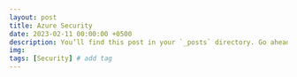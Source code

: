 ```yaml
---
layout: post
title: Azure Security
date: 2023-02-11 00:00:00 +0500
description: You’ll find this post in your `_posts` directory. Go ahead and edit it and re-build the site to see your changes. # Add post description (optional)
img: 
tags: [Security] # add tag
---
```

